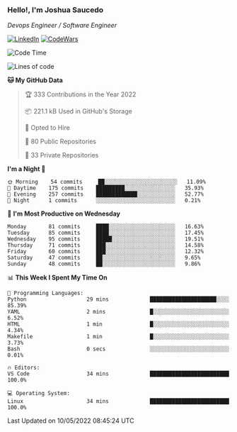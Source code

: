 ### Hello!, I'm Joshua Saucedo
*Devops Engineer / Software Engineer*  

[![LinkedIn](https://img.shields.io/badge/LinkedIn-0073b1?logo=linkedin&style=flat-square&logoColor=white)](https://www.linkedin.com/in/joshua-nathanael-saucedo-uriarte-bb0336169/)
[![CodeWars](https://www.codewars.com/users/joshuansu0897/badges/micro)](https://www.codewars.com/users/joshuansu0897)

<!--START_SECTION:waka-->
![Code Time](http://img.shields.io/badge/Code%20Time-0-blue)

![Lines of code](https://img.shields.io/badge/From%20Hello%20World%20I%27ve%20Written-2%20Million%20lines%20of%20code-blue)

**🐱 My GitHub Data** 

> 🏆 333 Contributions in the Year 2022
 > 
> 📦 221.1 kB Used in GitHub's Storage 
 > 
> 💼 Opted to Hire
 > 
> 📜 80 Public Repositories 
 > 
> 🔑 33 Private Repositories  
 > 
**I'm a Night 🦉** 

```text
🌞 Morning    54 commits     ██░░░░░░░░░░░░░░░░░░░░░░░   11.09% 
🌆 Daytime    175 commits    █████████░░░░░░░░░░░░░░░░   35.93% 
🌃 Evening    257 commits    █████████████░░░░░░░░░░░░   52.77% 
🌙 Night      1 commits      ░░░░░░░░░░░░░░░░░░░░░░░░░   0.21%

```
📅 **I'm Most Productive on Wednesday** 

```text
Monday       81 commits     ████░░░░░░░░░░░░░░░░░░░░░   16.63% 
Tuesday      85 commits     ████░░░░░░░░░░░░░░░░░░░░░   17.45% 
Wednesday    95 commits     █████░░░░░░░░░░░░░░░░░░░░   19.51% 
Thursday     71 commits     ███░░░░░░░░░░░░░░░░░░░░░░   14.58% 
Friday       60 commits     ███░░░░░░░░░░░░░░░░░░░░░░   12.32% 
Saturday     47 commits     ██░░░░░░░░░░░░░░░░░░░░░░░   9.65% 
Sunday       48 commits     ██░░░░░░░░░░░░░░░░░░░░░░░   9.86%

```


📊 **This Week I Spent My Time On** 

```text
💬 Programming Languages: 
Python                   29 mins             █████████████████████░░░░   85.39% 
YAML                     2 mins              █░░░░░░░░░░░░░░░░░░░░░░░░   6.52% 
HTML                     1 min               █░░░░░░░░░░░░░░░░░░░░░░░░   4.34% 
Makefile                 1 min               █░░░░░░░░░░░░░░░░░░░░░░░░   3.73% 
Bash                     0 secs              ░░░░░░░░░░░░░░░░░░░░░░░░░   0.01%

🔥 Editors: 
VS Code                  34 mins             █████████████████████████   100.0%

💻 Operating System: 
Linux                    34 mins             █████████████████████████   100.0%

```


 Last Updated on 10/05/2022 08:45:24 UTC
<!--END_SECTION:waka-->
